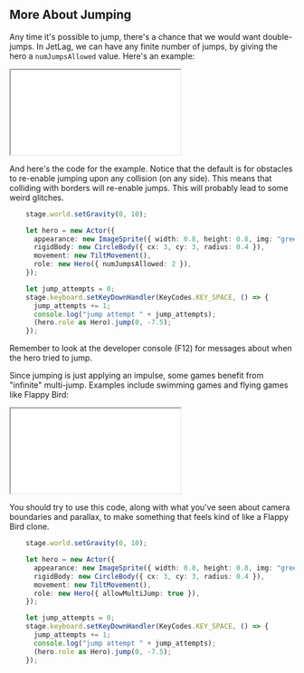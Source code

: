 ## More About Jumping

Any time it's possible to jump, there's a chance that we would want
double-jumps.  In JetLag, we can have any finite number of jumps, by giving the
hero a `numJumpsAllowed` value.  Here's an example:

<iframe src="game_13.iframe.html"></iframe>

And here's the code for the example.  Notice that the default is for obstacles
to re-enable jumping upon any collision (on any side).  This means that
colliding with borders will re-enable jumps.  This will probably lead to some
weird glitches.

```typescript
    stage.world.setGravity(0, 10);

    let hero = new Actor({
      appearance: new ImageSprite({ width: 0.8, height: 0.8, img: "green_ball.png" }),
      rigidBody: new CircleBody({ cx: 3, cy: 3, radius: 0.4 }),
      movement: new TiltMovement(),
      role: new Hero({ numJumpsAllowed: 2 }),
    });

    let jump_attempts = 0;
    stage.keyboard.setKeyDownHandler(KeyCodes.KEY_SPACE, () => {
      jump_attempts += 1;
      console.log("jump attempt " + jump_attempts);
      (hero.role as Hero).jump(0, -7.5);
    });
```

Remember to look at the developer console (F12) for messages about when the hero
tried to jump.

Since jumping is just applying an impulse, some games benefit from "infinite"
multi-jump.  Examples include swimming games and flying games like Flappy Bird:

<iframe src="game_14.iframe.html"></iframe>

You should try to use this code, along with what you've seen about camera
boundaries and parallax, to make something that feels kind of like a Flappy Bird
clone.

```typescript
    stage.world.setGravity(0, 10);

    let hero = new Actor({
      appearance: new ImageSprite({ width: 0.8, height: 0.8, img: "green_ball.png" }),
      rigidBody: new CircleBody({ cx: 3, cy: 3, radius: 0.4 }),
      movement: new TiltMovement(),
      role: new Hero({ allowMultiJump: true }),
    });

    let jump_attempts = 0;
    stage.keyboard.setKeyDownHandler(KeyCodes.KEY_SPACE, () => {
      jump_attempts += 1;
      console.log("jump attempt " + jump_attempts);
      (hero.role as Hero).jump(0, -7.5);
    });
```
